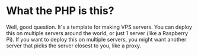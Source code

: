 # What the PHP is this?
Well, good question. It's a template for making VPS servers. You can deploy this on multiple servers around the world, or just 1 server (like a Raspberry Pi). If you want to deploy this on multiple servers, you might want another server that picks the server closest to you, like a proxy.